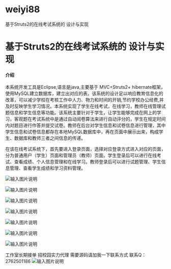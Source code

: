 # weiyi88
基于Struts2的在线考试系统的 设计与实现

# 基于Struts2的在线考试系统的 设计与实现

#### 介绍
本系统开发工具是Eclipse,语言是java,主要基于 MVC+Struts2+ hibernate框架，使用MySQL建立数据库，建立出对应的表。该系统的设计足以响应教育信息化的改革，可以减少学校在考核工作中人力、物力和时间的开销,节约学校办公经费,并及时反映学生学习情况。本系统实现了学生在线考试，在线学习，教师在线管理试题信息和学生信息等功能。该系统主要针对于学生，让学生能够完成在网上的学习，客观题在考试系统中是通过自动阅卷算法来进行自动评分的，学生在规定时间内对题目进行作答并提交试卷。教师在后台对学生信息和试卷信息进行管理，其中学生信息和试卷信息都存在本地MySQL数据库中，再在页面中展示出来，构成学生、数据库和教师三者之间信息的传递。

在该在线考试系统下，首先要进入登录页面，选择对应登录方式进入对应的页面，分为普通用户（学生）页面和管理员（教师）页面。学生登录后可以进行在线考试、查看成绩、个人信息管理和在线学习。教师登录后可以进行试题管理、学生信息管理、查看学生成绩和学习资料管理。

![输入图片说明](https://images.gitee.com/uploads/images/2020/1203/160001_6e28f27c_4865385.png "屏幕截图.png")

![输入图片说明](https://images.gitee.com/uploads/images/2020/1203/160013_ea3e9f6b_4865385.png "屏幕截图.png")

![输入图片说明](https://images.gitee.com/uploads/images/2020/1203/160022_54e9f41a_4865385.png "屏幕截图.png")

![输入图片说明](https://images.gitee.com/uploads/images/2020/1203/160035_1816b692_4865385.png "屏幕截图.png")

![输入图片说明](https://images.gitee.com/uploads/images/2020/1203/160042_5c6a0f9b_4865385.png "屏幕截图.png")

![输入图片说明](https://images.gitee.com/uploads/images/2020/1203/160049_81b248e9_4865385.png "屏幕截图.png")

![输入图片说明](https://images.gitee.com/uploads/images/2020/1203/160057_fb816573_4865385.png "屏幕截图.png")

工作室长期接单 招校园实力代理
需要源码请加我一下联系方式
联系Q：2762501186
![输入图片说明](https://images.gitee.com/uploads/images/2020/1119/003728_cd598bb9_4865385.jpeg "微信.jpg")
